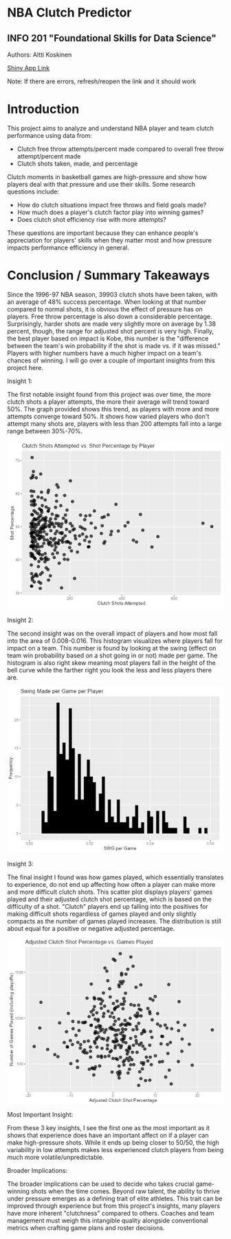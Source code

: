 # NBA Clutch Predictor

## INFO 201 "Foundational Skills for Data Science"

Authors: Altti Koskinen

[Shiny App Link](https://alttik.shinyapps.io/final-project-alttik/)

Note: If there are errors, refresh/reopen the link and it should work

# Introduction

<p>This project aims to analyze and understand NBA player and team clutch performance using data from:</p>
      <ul>
        <li>Clutch free throw attempts/percent made compared to overall free throw attempt/percent made</li>
        <li>Clutch shots taken, made, and percentage</li>
      </ul>
      <p>Clutch moments in basketball games are high-pressure and show how players deal with that pressure and use their skills. Some research questions include:</p>
      <ul>
        <li>How do clutch situations impact free throws and field goals made?</li>
        <li>How much does a player's clutch factor play into winning games?</li>
        <li>Does clutch shot efficiency rise with more attempts?</li>
      </ul>
      <p>These questions are important because they can enhance people's appreciation for players' skills when they matter most and how pressure impacts performance efficiency in general.</p>

# Conclusion / Summary Takeaways

Since the 1996-97 NBA season, 39903 clutch shots have been taken, with an average of 48% success percentage. When looking at that number compared to normal shots, it is obvious the effect of pressure has on players. Free throw percentage is also down a considerable percentage. Surprisingly, harder shots are made very slightly more on average by 1.38 percent, though, the range for adjusted shot percent is very high. Finally, the best player based on impact is Kobe, this number is the "difference between the team's win probability if the shot is made vs. if it was missed." Players with higher numbers have a much higher impact on a team's chances of winning. I will go over a couple of important insights from this project here.

Insight 1:

The first notable insight found from this project was over time, the more clutch shots a player attempts, the more their average will trend toward 50%. The graph provided shows this trend, as players with more and more attempts converge toward 50%. It shows how varied players who don't attempt many shots are, players with less than 200 attempts fall into a large range between 30%-70%.

![Clutch Shot Pct Chart](./plot1.png)

Insight 2:

The second insight was on the overall impact of players and how most fall into the area of 0.008-0.016. This histogram visualizes where players fall for impact on a team. This number is found by looking at the swing (effect on team win probability based on a shot going in or not) made per game. The histogram is also right skew meaning most players fall in the height of the bell curve while the farther right you look the less and less players there are.

![Swing Per Game Chart](./plot2.png)

Insight 3:

The final insight I found was how games played, which essentially translates to experience, do not end up affecting how often a player can make more and more difficult clutch shots. This scatter plot displays players' games played and their adjusted clutch shot percentage, which is based on the difficulty of a shot. "Clutch" players end up falling into the positives for making difficult shots regardless of games played and only slightly compacts as the number of games played increases. The distribution is still about equal for a positive or negative adjusted percentage.

![Adjusted Clutch Shot Pct Chart](./plot3.png)

Most Important Insight:

From these 3 key insights, I see the first one as the most important as it shows that experience does have an important affect on if a player can make high-pressure shots. While it ends up being closer to 50/50, the high variability in low attempts makes less experienced clutch players from being much more volatile/unpredictable.

Broader Implications:

The broader implications can be used to decide who takes crucial game-winning shots when the time comes. Beyond raw talent, the ability to thrive under pressure emerges as a defining trait of elite athletes. This trait can be improved through experience but from this project's insights, many players have more inherent "clutchness" compared to others. Coaches and team management must weigh this intangible quality alongside conventional metrics when crafting game plans and roster decisions.
